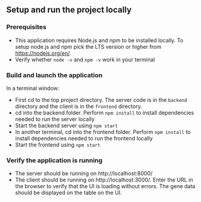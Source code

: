 ## Setup and run the project locally

### Prerequisites
- This application requires Node.js and npm to be installed locally. To setup node.js and npm pick the LTS version or higher from https://nodejs.org/en/.
- Verify whether `node -v` and `npm -v` work in your terminal

### Build and launch the application
In a terminal window:
- First cd to the top project directory. The server code is in the `backend` directory and the client is in the `frontend` directory.
- cd into the backend folder. Perform `npm install` to install dependencies needed to run the server locally
- Start the backend server using `npm start`
- In another terminal, cd into the frontend folder. Perform `npm install` to install dependencies needed to run the frontend locally
- Start the frontend using `npm start`

### Verify the application is running
- The server should be running on http://localhost:8000/
- The client should be running on http://localhost:3000/. Enter the URL in the browser to verify that the UI is loading without errors. The gene data should be displayed on the table on the UI.


